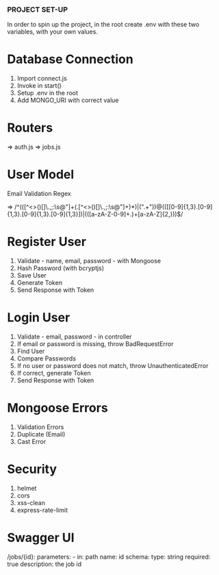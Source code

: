 ### PROJECT SET-UP

In order to spin up the project, in the root create .env with these two variables, with your own values.

# Database Connection
1. Import connect.js
2. Invoke in start()
3. Setup .env in the root
4. Add MONGO_URI with correct value

# Routers
=> auth.js
=> jobs.js

# User Model
Email Validation Regex

=> /^(([^<>()[\]\\.,;:\s@"]+(\.[^<>()[\]\\.,;:\s@"]+)*)|(".+"))@((\[[0-9]{1,3}\.[0-9]{1,3}\.[0-9]{1,3}\.[0-9]{1,3}\])|(([a-zA-Z\-0-9]+\.)+[a-zA-Z]{2,}))$/

# Register User

1. Validate - name, email, password - with Mongoose
2. Hash Password (with bcryptjs)
3. Save User
4. Generate Token
5. Send Response with Token

# Login User

1. Validate - email, password - in controller
2. If email or password is missing, throw BadRequestError
3. Find User
4. Compare Passwords
5. If no user or password does not match, throw UnauthenticatedError
6. If correct, generate Token
7. Send Response with Token

# Mongoose Errors

1. Validation Errors
2. Duplicate (Email)
3. Cast Error

# Security

1. helmet
2. cors
3. xss-clean
4. express-rate-limit

# Swagger UI

/jobs/{id}:
  parameters:
    - in: path
      name: id
      schema:
        type: string
      required: true
      description: the job id